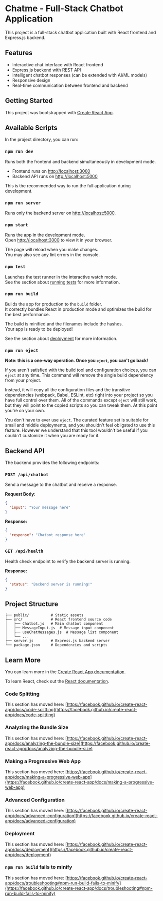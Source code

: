 # Chatme - Full-Stack Chatbot Application

This project is a full-stack chatbot application built with React frontend and Express.js backend.

## Features

- Interactive chat interface with React frontend
- Express.js backend with REST API
- Intelligent chatbot responses (can be extended with AI/ML models)
- Responsive design
- Real-time communication between frontend and backend

## Getting Started

This project was bootstrapped with [Create React App](https://github.com/facebook/create-react-app).

## Available Scripts

In the project directory, you can run:

### `npm run dev`

Runs both the frontend and backend simultaneously in development mode.
- Frontend runs on [http://localhost:3000](http://localhost:3000)
- Backend API runs on [http://localhost:5000](http://localhost:5000)

This is the recommended way to run the full application during development.

### `npm run server`

Runs only the backend server on [http://localhost:5000](http://localhost:5000).

### `npm start`

Runs the app in the development mode.\
Open [http://localhost:3000](http://localhost:3000) to view it in your browser.

The page will reload when you make changes.\
You may also see any lint errors in the console.

### `npm test`

Launches the test runner in the interactive watch mode.\
See the section about [running tests](https://facebook.github.io/create-react-app/docs/running-tests) for more information.

### `npm run build`

Builds the app for production to the `build` folder.\
It correctly bundles React in production mode and optimizes the build for the best performance.

The build is minified and the filenames include the hashes.\
Your app is ready to be deployed!

See the section about [deployment](https://facebook.github.io/create-react-app/docs/deployment) for more information.

### `npm run eject`

**Note: this is a one-way operation. Once you `eject`, you can't go back!**

If you aren't satisfied with the build tool and configuration choices, you can `eject` at any time. This command will remove the single build dependency from your project.

Instead, it will copy all the configuration files and the transitive dependencies (webpack, Babel, ESLint, etc) right into your project so you have full control over them. All of the commands except `eject` will still work, but they will point to the copied scripts so you can tweak them. At this point you're on your own.

You don't have to ever use `eject`. The curated feature set is suitable for small and middle deployments, and you shouldn't feel obligated to use this feature. However we understand that this tool wouldn't be useful if you couldn't customize it when you are ready for it.

## Backend API

The backend provides the following endpoints:

### `POST /api/chatbot`

Send a message to the chatbot and receive a response.

**Request Body:**
```json
{
  "input": "Your message here"
}
```

**Response:**
```json
{
  "response": "Chatbot response here"
}
```

### `GET /api/health`

Health check endpoint to verify the backend server is running.

**Response:**
```json
{
  "status": "Backend server is running!"
}
```

## Project Structure

```
├── public/          # Static assets
├── src/             # React frontend source code
│   ├── Chatbot.js   # Main chatbot component
│   ├── MessageInput.js  # Message input component
│   ├── useChatMessages.js  # Message list component
│   └── ...
├── server.js        # Express.js backend server
└── package.json     # Dependencies and scripts
```

## Learn More

You can learn more in the [Create React App documentation](https://facebook.github.io/create-react-app/docs/getting-started).

To learn React, check out the [React documentation](https://reactjs.org/).

### Code Splitting

This section has moved here: [https://facebook.github.io/create-react-app/docs/code-splitting](https://facebook.github.io/create-react-app/docs/code-splitting)

### Analyzing the Bundle Size

This section has moved here: [https://facebook.github.io/create-react-app/docs/analyzing-the-bundle-size](https://facebook.github.io/create-react-app/docs/analyzing-the-bundle-size)

### Making a Progressive Web App

This section has moved here: [https://facebook.github.io/create-react-app/docs/making-a-progressive-web-app](https://facebook.github.io/create-react-app/docs/making-a-progressive-web-app)

### Advanced Configuration

This section has moved here: [https://facebook.github.io/create-react-app/docs/advanced-configuration](https://facebook.github.io/create-react-app/docs/advanced-configuration)

### Deployment

This section has moved here: [https://facebook.github.io/create-react-app/docs/deployment](https://facebook.github.io/create-react-app/docs/deployment)

### `npm run build` fails to minify

This section has moved here: [https://facebook.github.io/create-react-app/docs/troubleshooting#npm-run-build-fails-to-minify](https://facebook.github.io/create-react-app/docs/troubleshooting#npm-run-build-fails-to-minify)
